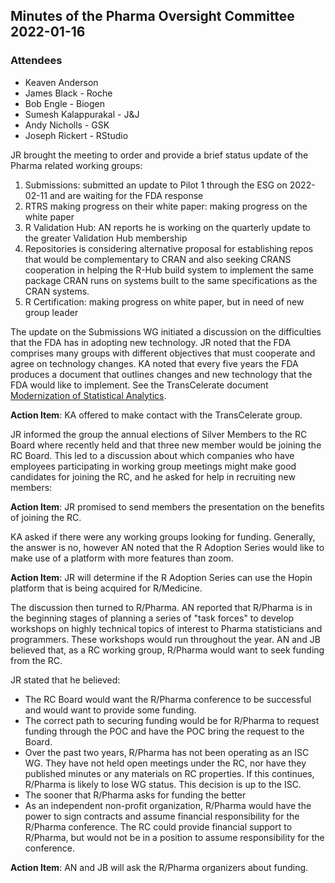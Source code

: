
## Minutes of the Pharma Oversight Committee 2022-01-16

### Attendees
* Keaven Anderson
* James Black - Roche
* Bob Engle - Biogen
* Sumesh Kalappurakal - J&J
* Andy Nicholls - GSK
* Joseph Rickert - RStudio

JR brought the meeting to order and provide a brief status update of the Pharma related working groups:

1. Submissions: submitted an update to Pilot 1 through the ESG on 2022-02-11 and are waiting for the FDA response
2. RTRS making progress on their white paper: making progress on the white paper
3. R Validation Hub: AN reports he is working on the quarterly update to the greater Validation Hub membership
4. Repositories is considering alternative proposal for establishing repos that would be complementary to CRAN and also seeking CRANS cooperation in helping the R-Hub build system to implement the same package CRAN runs on systems built to the same specifications as the CRAN systems.
5. R Certification: making progress on white paper, but in need of new group leader
 
The update on the Submissions WG initiated a discussion on the difficulties that the FDA has in adopting new technology. JR noted that the FDA comprises many groups with different objectives that must cooperate and agree on technology changes. KA noted that every five years the FDA produces a document that outlines changes and new technology that the FDA would like to implement. See the TransCelerate document [Modernization of Statistical Analytics](https://www.transceleratebiopharmainc.com/initiatives/modernization-statistical-analytics/).

**Action Item**: KA offered to make contact with the TransCelerate group.
 
JR informed the group the annual elections of Silver Members to the RC Board where recently held and that three new member would be joining the RC Board. This led to a discussion about which companies who have employees participating in working group meetings might make good candidates for joining the RC, and he asked for help in recruiting new members:

**Action Item**: JR promised to send members the presentation on the benefits of joining the RC.

KA asked if there were any working groups looking for funding. Generally, the answer is no, however AN noted that the R Adoption Series would like to make use of a platform with more features than zoom.

**Action Item**: JR will determine if the R Adoption Series can use the Hopin platform that is being acquired for R/Medicine.

The discussion then turned to R/Pharma. AN reported that R/Pharma is in the beginning stages of planning a series of "task forces" to develop workshops on highly technical topics of interest to Pharma statisticians and programmers. These workshops would run throughout the year. AN and JB believed that, as a RC working group, R/Pharma would want to seek funding from the RC.

JR stated that he believed:

* The RC Board would want the R/Pharma conference to be successful and would want to provide some funding. 
* The correct path to securing funding would be for R/Pharma to request funding through the POC and have the POC bring the request to the Board.
* Over the past two years, R/Pharma has not been operating as an ISC WG. They have not held open meetings under the RC, nor have they published minutes or any materials on RC properties. If this continues, R/Pharma is likely to lose WG status. This decision is up to the ISC.
* The sooner that R/Pharma asks for funding the better
* As an independent non-profit organization, R/Pharma would have the power to sign contracts and assume financial responsibility for the R/Pharma conference. The RC could provide financial support to R/Pharma, but would not be in a position to assume responsibility for the conference.

**Action Item**: AN and JB will ask the R/Pharma organizers about funding.

